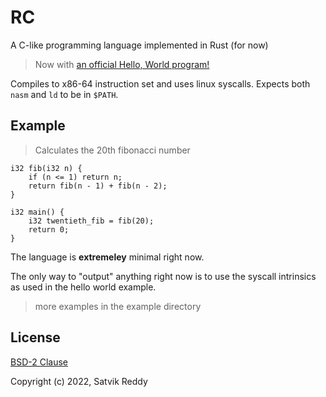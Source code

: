 # RC

A C-like programming language implemented in Rust (for now)

> Now with [an official Hello, World program!](https://github.com/SatvikR/rc/blob/main/examples/helloworld.rc)

Compiles to x86-64 instruction set and uses linux syscalls. Expects both `nasm` and `ld` to be in `$PATH`.

## Example

> Calculates the 20th fibonacci number

```
i32 fib(i32 n) {
	if (n <= 1) return n;
	return fib(n - 1) + fib(n - 2);
}

i32 main() {
	i32 twentieth_fib = fib(20);
	return 0;
}
```

The language is **extremeley** minimal right now.

The only way to "output" anything right now is to use the syscall intrinsics as used in the hello world example.

> more examples in the example directory

## License

[BSD-2 Clause](https://github.com/SatvikR/rc/blob/main/LICENSE)

Copyright (c) 2022, Satvik Reddy
